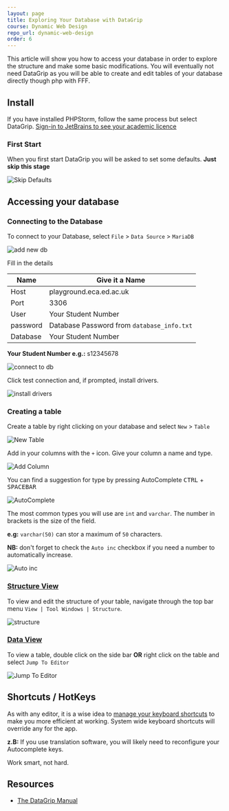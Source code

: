 ```yaml
---
layout: page
title: Exploring Your Database with DataGrip
course: Dynamic Web Design
repo_url: dynamic-web-design
order: 6
---
```


This article will show you how to access your database in order to explore the structure and make some basic modifications. You will eventually not need DataGrip as you will be able to create and edit tables of your database directly though php with FFF.

## Install

If you have installed PHPStorm, follow the same process but select DataGrip. [Sign-in to JetBrains to see your academic licence](https://account.jetbrains.com/login)

### First Start

When you first start DataGrip you will be asked to set some defaults. **Just skip this stage**

![Skip Defaults](jpg/skipdefaults.jpg)

## Accessing your database

### Connecting to the Database

To connect to your Database, select `File` > `Data Source` > `MariaDB`

![add new db](jpg/add_db.jpg)

Fill in the details

| Name     | Give it a Name                             |
| -------- | ------------------------------------------ |
| Host     | playground.eca.ed.ac.uk                    |
| Port     | 3306                                       |
| User     | Your Student Number                        |
| password | Database Password from `database_info.txt` |
| Database | Your Student Number                        |

**Your Student Number e.g.:** s12345678

![connect to db](jpg/DBDetails.jpg)

Click test connection and, if prompted, install drivers.

![install drivers](jpg/DownloadDrivers.jpg)

### Creating a table

Create a table by right clicking on your database and select `New` > `Table`

![New Table](jpg/NewTable.jpg)

Add in your columns with the `+` icon. Give your column a name and type.

![Add Column](jpg/fields.jpg)

You can find a suggestion for type by pressing AutoComplete <kbd>CTRL</kbd> + <kbd>SPACEBAR</kbd>

![AutoComplete](jpg/autocomplete.jpg)

The most common types you will use are `int` and `varchar`. The number in brackets is the size of the field.

**e.g:** `varchar(50)` can stor a maximum of `50` characters.

**NB:** don't forget to check the `Auto inc` checkbox if you need a number to automatically increase.

![Auto inc](jpg/auto_inc.jpg)

### [Structure View](https://www.jetbrains.com/help/datagrip/structure-tool-window-file-structure-popup.html)

To view and edit the structure of your table, navigate through the top bar menu `View | Tool Windows | Structure`.

![structure](jpg/structure.jpg)

### [Data View](https://www.jetbrains.com/help/datagrip/settings-tools-database-data-views.html)

To view a table, double click on the side bar **OR** right click on the table and select `Jump To Editor`

![Jump To Editor](jpg/EditTable.jpg)

## Shortcuts / HotKeys

As with any editor, it is a wise idea to [manage your keyboard shortcuts](https://www.jetbrains.com/help/datagrip/configuring-keyboard-and-mouse-shortcuts.html) to make you more efficient at working. System wide keyboard shortcuts will override any for the app.

**z.B:** If you use translation software, you will likely need to reconfigure your Autocomplete keys.

Work smart, not hard.

## Resources

- [The DataGrip Manual](https://www.jetbrains.com/help/datagrip/)
